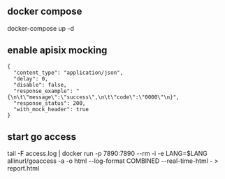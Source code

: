 docker compose
------
docker-compose up -d

enable apisix mocking
------

```
{
  "content_type": "application/json",
  "delay": 0,
  "disable": false,
  "response_example": "{\n\t\"message\":\"success\",\n\t\"code\":\"0000\"\n}",
  "response_status": 200,
  "with_mock_header": true
}
```

start go access
------
tail -F access.log | docker run -p 7890:7890 --rm -i -e LANG=$LANG allinurl/goaccess -a -o html --log-format COMBINED --real-time-html - > report.html
